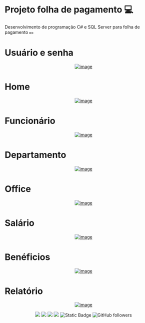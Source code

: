 # Projeto folha de pagamento 💻

<p>Desenvolvimento de programação C# e SQL Server para folha de pagamento 💵</p>

# Usuário e senha 

<div align="center">
<a href="https://ibb.co/KFNHJT1"><img src="https://i.ibb.co/dGbyR8h/image.png" alt="image" border="0"></a>
</div>

# Home 

<div align="center"> 
<a href="https://ibb.co/0yb6v65"><img src="https://i.ibb.co/VY4z5z6/image.png" alt="image" border="0"></a>
</div>

# Funcionário

<div align="center"> 
<a href="https://ibb.co/C2LKLr1"><img src="https://i.ibb.co/zJdVdkn/image.png" alt="image" border="0"></a>
</div>

# Departamento

<div align="center"> 
<a href="https://ibb.co/FW3F5zm"><img src="https://i.ibb.co/g79xSJm/image.png" alt="image" border="0"></a>
</div>

# Office

<div align="center"> 
<a href="https://ibb.co/k459J33"><img src="https://i.ibb.co/BycrG44/image.png" alt="image" border="0"></a>
</div>

# Salário

<div align="center"> 
<a href="https://ibb.co/7QrbRT6"><img src="https://i.ibb.co/XDFV3dv/image.png" alt="image" border="0"></a>
</div>

# Benéficios

<div align="center"> 
<a href="https://ibb.co/t3YDnMd"><img src="https://i.ibb.co/mSh4dCx/image.png" alt="image" border="0"></a>
</div>

# Relatório

<div align="center"> 
<a href="https://ibb.co/9rHZ5QZ"><img src="https://i.ibb.co/tJpLrVL/image.png" alt="image" border="0"></a>
</div>

<p align="center">
<img src="https://img.shields.io/badge/_-HTML5-grey?logo=html5"/>
<img src="https://img.shields.io/badge/_-CSS3-grey?logo=css3"/>
<img src="https://img.shields.io/badge/_-javascript-grey?logo=javascript"/>
<img src="https://img.shields.io/badge/Imersão Front--End-Alura-blue"/>
<img alt="Static Badge" src="https://img.shields.io/badge/Linkedn-passing?style=flat&logo=linkedin&logoColor=white&color=blue&link=https%3A%2F%2Fwww.linkedin.com%2Fin%2Fmatheus-forstner-larangeiro-2a63901a0%2F">
<img alt="GitHub followers" src="https://img.shields.io/github/followers/MatheusForstner">
</p>
